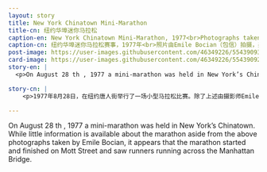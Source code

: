 ```yaml
---
layout: story
title: New York Chinatown Mini-Marathon
title-cn: 纽约华埠迷你马拉松
caption-en: New York Chinatown Mini-Marathon, 1977<br>Photographs taken by Emile Bocian, Museum of Chinese in America (MOCA) Collection
caption-cn: 纽约华埠迷你马拉松赛事，1977年<br>照片由Emile Bocian（包信）拍摄，美国华人博物馆（MOCA）馆藏
post-image: https://user-images.githubusercontent.com/46349226/55439093-8c003500-5571-11e9-9019-ff86ca4cd992.jpg
card-image: https://user-images.githubusercontent.com/46349226/55439092-8c003500-5571-11e9-9df3-61d7b44f858d.jpg
story-en: |
  <p>On August 28 th , 1977 a mini-marathon was held in New York’s Chinatown. While little information is available about the marathon aside from the above photographs taken by Emile Bocian, it appears that the marathon started and finished on Mott Street and saw runners running across the Manhattan Bridge. According to the sparse notes taken by Bocian, a known sensationalist, one of the runners was 67 year old Chan-Ling Wang that Bocian writes was “China’s most famous marathon runner.”

story-cn: |
    <p>1977年8月28日，在纽约唐人街举行了一场小型马拉松比赛。除了上述由摄影师Emile Bocian （包信）拍摄的照片以外，几乎找不到任何关于这个赛事的其他报道。从照片上看，这个小型马拉松赛事的起点和终点都在华埠的勿街，也看到跑者穿过曼哈顿大桥。包信是一位当时小有名气的煽动者，根据他零落的笔迹，一位67岁的跑者Chan-Ling Wang （王长岭）被他描述为“中国最著名的马拉松跑者”。

---
```

On August 28 th , 1977 a mini-marathon was held in New York’s Chinatown. While little information is available about the marathon aside from the above photographs taken by Emile Bocian, it appears that the marathon started and finished on Mott Street and saw runners running across the Manhattan Bridge.
